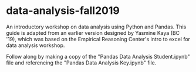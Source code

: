 # data-analysis-fall2019
An introductory workshop on data analysis using Python and Pandas. This guide is adapted from an earlier version designed by Yasmine Kaya (BC '19), which was based on the Empirical Reasoning Center's intro to excel for data analysis workshop.

Follow along by making a copy of the "Pandas Data Analysis Student.ipynb" file and referencing the "Pandas Data Analysis Key.ipynb" file.
